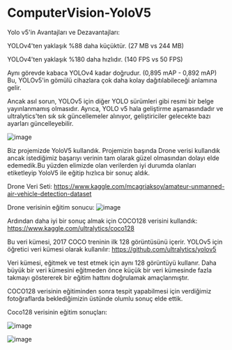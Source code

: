 # ComputerVision-YoloV5

Yolo v5'in Avantajları ve Dezavantajları:

YOLOv4'ten yaklaşık %88 daha küçüktür. (27 MB vs 244 MB)

YOLOv4'ten yaklaşık %180 daha hızlıdır. (140 FPS vs 50 FPS)

Aynı görevde kabaca YOLOv4 kadar doğrudur. (0,895 mAP - 0,892 mAP)
Bu, YOLOv5'in gömülü cihazlara çok daha kolay dağıtılabileceği anlamına gelir.

Ancak asıl sorun, YOLOv5 için diğer YOLO sürümleri gibi resmi bir belge yayınlanmamış olmasıdır. Ayrıca, YOLO v5 hala geliştirme aşamasındadır ve ultralytics'ten sık sık güncellemeler alınıyor, geliştiriciler gelecekte bazı ayarları güncelleyebilir.


![image](https://user-images.githubusercontent.com/59237081/146679876-5e74d28d-2f1b-46e7-86f0-cfeb027db991.png)

Biz projemizde YoloV5 kullandık. 
Projemizin başında Drone verisi kullandık ancak istediğimiz başarıyı verinin tam olarak güzel olmasından dolayı elde edemedik.Bu yüzden elimizde olan verilerden iyi durumda olanları etiketleyip YoloV5 ile eğitip hızlıca bir sonuç aldık.

Drone Veri Seti: https://www.kaggle.com/mcagriaksoy/amateur-unmanned-air-vehicle-detection-dataset

Drone verisinin eğitim sonucu:
![image](https://user-images.githubusercontent.com/59237081/146680190-c98ab4ca-65fc-480d-8852-d536e99d604a.png)

Ardından daha iyi bir sonuç almak için COCO128 verisini kullandık: https://www.kaggle.com/ultralytics/coco128 

Bu veri kümesi, 2017 COCO treninin ilk 128 görüntüsünü içerir. YOLOv5 için öğretici veri kümesi olarak kullanılır: https://github.com/ultralytics/yolov5

Veri kümesi, eğitmek ve test etmek için aynı 128 görüntüyü kullanır. Daha büyük bir veri kümesini eğitmeden önce küçük bir veri kümesinde fazla takmayı göstererek bir eğitim hattını doğrulamak amaçlanmıştır.

COCO128 verisinin eğitiminden sonra tespit yapabilmesi için verdiğimiz fotoğraflarda beklediğimizin üstünde olumlu sonuç elde ettik.

Coco128 verisinin eğitim sonuçları:

![image](https://user-images.githubusercontent.com/59237081/146680420-0db703ed-7451-4cb9-a9a6-9895ee3279ce.png)

![image](https://user-images.githubusercontent.com/59237081/146680430-3049d94b-bd15-4fec-b97c-51d72b3b4404.png)


